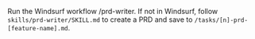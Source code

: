 Run the Windsurf workflow /prd-writer.
If not in Windsurf, follow `skills/prd-writer/SKILL.md` to create a PRD and save to `/tasks/[n]-prd-[feature-name].md`.
